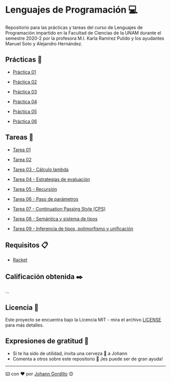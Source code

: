 # Lenguajes de Programación :computer:

Repositorio para las prácticas y tareas del curso de Lenguajes de Programación
impartido en la Facultad de Ciencias de la UNAM durante el semestre 2020-2 por la profesora M.I. Karla Ramírez Pulido
y los ayudantes Manuel Soto y Alejandro Hernández.

## Prácticas :file_folder:

* [Práctica 01](https://github.com/JohannGordillo/Lenguajes-de-Programacion/tree/master/Practicas/practica_01)

* [Práctica 02](https://github.com/JohannGordillo/Lenguajes-de-Programacion/tree/master/Practicas/practica_02)

* [Práctica 03](https://github.com/JohannGordillo/Lenguajes-de-Programacion/tree/master/Practicas/practica_03)

* [Práctica 04](https://github.com/JohannGordillo/Lenguajes-de-Programacion/tree/master/Practicas/practica_04)

* [Práctica 05](https://github.com/JohannGordillo/Lenguajes-de-Programacion/tree/master/Practicas/practica_05)

* [Práctica 06](https://github.com/JohannGordillo/Lenguajes-de-Programacion/tree/master/Practicas/practica_06)

## Tareas :pencil:

* [Tarea 01](https://github.com/JohannGordillo/Lenguajes-de-Programacion/tree/master/Tareas/tarea_01)

* [Tarea 02](https://github.com/JohannGordillo/Lenguajes-de-Programacion/tree/master/Tareas/tarea_02)

* [Tarea 03 - Cálculo lambda](https://github.com/JohannGordillo/Lenguajes-de-Programacion/tree/master/Tareas/tarea_03)

* [Tarea 04 - Estrategias de evaluación](https://github.com/JohannGordillo/Lenguajes-de-Programacion/tree/master/Tareas/tarea_04)

* [Tarea 05 - Recursión](https://github.com/JohannGordillo/Lenguajes-de-Programacion/tree/master/Tareas/tarea_05)

* [Tarea 06 - Paso de parámetros](https://github.com/JohannGordillo/Lenguajes-de-Programacion/tree/master/Tareas/tarea_06)

* [Tarea 07 - Continuation Passing Style (CPS)](https://github.com/JohannGordillo/Lenguajes-de-Programacion/tree/master/Tareas/tarea_07)

* [Tarea 08 - Semántica y sistema de tipos](https://github.com/JohannGordillo/Lenguajes-de-Programacion/tree/master/Tareas/tarea_08)

* [Tarea 09 - Inferencia de tipos, polimorfismo y unificación](https://github.com/JohannGordillo/Lenguajes-de-Programacion/tree/master/Tareas/tarea_09)

## Requisitos 📋

* [Racket](https://download.racket-lang.org/)

## Calificación obtenida :black_nib:

...

## Licencia 📄

Este proyecto se encuentra bajo la Licencia MIT - mira el archivo [LICENSE](LICENSE) para
más detalles.

## Expresiones de gratitud 🎁

* Si te ha sido de utilidad, invita una cerveza 🍺 a Johann
* Comenta a otros sobre este repositorio 📢 ¡les puede ser de gran ayuda!

---
⌨️ con ❤️ por [Johann Gordillo](https://github.com/JohannGordillo) 😊
